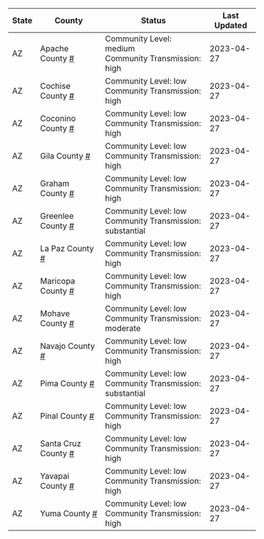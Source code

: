 State | County | Status | Last Updated
--- | --- | --- | --- 
AZ | Apache County <a href="#apache_county">#</a> | <a name="apache_county"></a>Community Level: medium<br/>Community Transmission: high | 2023-04-27
AZ | Cochise County <a href="#cochise_county">#</a> | <a name="cochise_county"></a>Community Level: low<br/>Community Transmission: high | 2023-04-27
AZ | Coconino County <a href="#coconino_county">#</a> | <a name="coconino_county"></a>Community Level: low<br/>Community Transmission: high | 2023-04-27
AZ | Gila County <a href="#gila_county">#</a> | <a name="gila_county"></a>Community Level: low<br/>Community Transmission: high | 2023-04-27
AZ | Graham County <a href="#graham_county">#</a> | <a name="graham_county"></a>Community Level: low<br/>Community Transmission: high | 2023-04-27
AZ | Greenlee County <a href="#greenlee_county">#</a> | <a name="greenlee_county"></a>Community Level: low<br/>Community Transmission: substantial | 2023-04-27
AZ | La Paz County <a href="#la_paz_county">#</a> | <a name="la_paz_county"></a>Community Level: low<br/>Community Transmission: high | 2023-04-27
AZ | Maricopa County <a href="#maricopa_county">#</a> | <a name="maricopa_county"></a>Community Level: low<br/>Community Transmission: high | 2023-04-27
AZ | Mohave County <a href="#mohave_county">#</a> | <a name="mohave_county"></a>Community Level: low<br/>Community Transmission: moderate | 2023-04-27
AZ | Navajo County <a href="#navajo_county">#</a> | <a name="navajo_county"></a>Community Level: low<br/>Community Transmission: high | 2023-04-27
AZ | Pima County <a href="#pima_county">#</a> | <a name="pima_county"></a>Community Level: low<br/>Community Transmission: substantial | 2023-04-27
AZ | Pinal County <a href="#pinal_county">#</a> | <a name="pinal_county"></a>Community Level: low<br/>Community Transmission: high | 2023-04-27
AZ | Santa Cruz County <a href="#santa_cruz_county">#</a> | <a name="santa_cruz_county"></a>Community Level: low<br/>Community Transmission: high | 2023-04-27
AZ | Yavapai County <a href="#yavapai_county">#</a> | <a name="yavapai_county"></a>Community Level: low<br/>Community Transmission: high | 2023-04-27
AZ | Yuma County <a href="#yuma_county">#</a> | <a name="yuma_county"></a>Community Level: low<br/>Community Transmission: high | 2023-04-27
